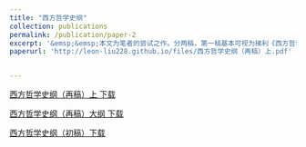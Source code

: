 ```yaml
---
title: "西方哲学史纲"
collection: publications
permalink: /publication/paper-2
excerpt: '&emsp;&emsp;本文为笔者的尝试之作。分两稿，第一稿基本可视为梯利《西方哲学史》的读书笔记，其中大段引用原书。第二稿目前只完成上半部，截止于近代哲学之前。我尝试综合思想史（Intellectual history）和传统哲学史的书写，同时关注哲学思想的内在衍变，以及思想与社会现实的互动。限于笔者学识的有限，本文完全建立在二手文献的基础上，可视为一点平日读书的收获。由于对文艺复兴时期欧洲史了解还不足，以及对现象学和分析哲学的分野问题留有疑惑，故未及撰稿下部。本文不是严肃的学术写作，故未有脚注，但在大纲中写明所引资料的详细目录，望读者参考并指正。'
paperurl: 'http://leon-liu228.github.io/files/西方哲学史纲（再稿）上.pdf'


---
```


[西方哲学史纲（再稿）上 下载](http://leon-liu228.github.io/files/西方哲学史纲（再稿）上.pdf)

[西方哲学史纲（再稿）大纲 下载](http://leon-liu228.github.io/files/西方哲学史纲（再稿）大纲.pdf)

[西方哲学史纲（初稿）下载](http://leon-liu228.github.io/files/西方哲学史纲（初稿）.pdf)
